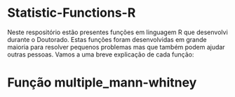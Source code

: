 # Statistic-Functions-R

Neste respositório estão presentes funções em linguagem R que desenvolvi durante o Doutorado. Estas funções foram desenvolvidas em grande maioria para resolver pequenos problemas mas que também podem ajudar outras pessoas. Vamos a uma breve explicação de cada função:

# Função multiple_mann-whitney

